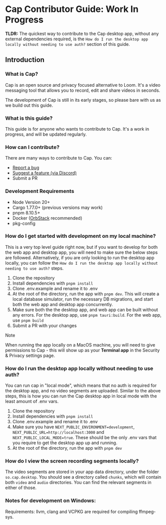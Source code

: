 # Cap Contributor Guide: Work In Progress

**TLDR:** The quickest way to contribute to the Cap desktop app, without any external dependencies required, is the `How do I run the desktop app locally without needing to use auth?` section of this guide.

## Introduction

### What is Cap?

Cap is an open source and privacy focused alternative to Loom. It's a video messaging tool that allows you to record, edit and share videos in seconds.

The development of Cap is still in its early stages, so please bare with us as we build out this guide.

### What is this guide?

This guide is for anyone who wants to contribute to Cap. It's a work in progress, and will be updated regularly.

### How can I contribute?

There are many ways to contribute to Cap. You can:

- [Report a bug](https://github.com/CapSoftware/cap/issues/new)
- [Suggest a feature (via Discord)](https://discord.com/invite/y8gdQ3WRN3)
- Submit a PR

### Development Requirements

- Node Version 20+
- Cargo 1.77.0+ (previous versions may work)
- pnpm 8.10.5+
- Docker ([OrbStack](https://orbstack.dev/) recommended)
- pkg-config

### How do I get started with development on my local machine?

This is a very top level guide right now, but if you want to develop for both the web app and desktop app, you will need to make sure the below steps are followed. Alternatively, if you are only looking to run the desktop app locally, you can follow the `How do I run the desktop app locally without needing to use auth?` steps.

1. Clone the repository
2. Install dependencies with `pnpm install`
3. Clone .env.example and rename it to .env
4. At the root of the directory, run the app with `pnpm dev`. This will create a local database simulator, run the necessary DB migrations, and start both the web app and desktop app concurrently.
5. Make sure both the the desktop app, and web app can be built without any errors. For the desktop app, use `pnpm tauri:build`. For the web app, use `pnpm build`
6. Submit a PR with your changes

> [!NOTE]
> When running the app locally on a MacOS machine, you will need to give permissions to Cap - this will show up as your **Terminal app** in the Security & Privacy settings page.

### How do I run the desktop app locally without needing to use auth?

You can run cap in "local mode", which means that no auth is required for the desktop app, and no video segments are uploaded. Similar to the above steps, this is how you can run the Cap desktop app in local mode with the least amount of .env vars.

1. Clone the repository
2. Install dependencies with `pnpm install`
3. Clone .env.example and rename it to .env
4. Make sure you have `NEXT_PUBLIC_ENVIRONMENT=development`, `NEXT_PUBLIC_URL=http://localhost:3000` and `NEXT_PUBLIC_LOCAL_MODE=true`. These should be the only .env vars that you require to get the desktop app up and running.
5. At the root of the directory, run the app with `pnpm dev`

### How do I view the screen recording segments locally?

The video segments are stored in your app data directory, under the folder `so.cap.desktop`. You should see a directory called `chunks`, which will contain both `video` and `audio` directories. You can find the relevant segments in either of those.

### Notes for development on Windows:

Requirements: llvm, clang and VCPKG are required for compiling ffmpeg-sys.
